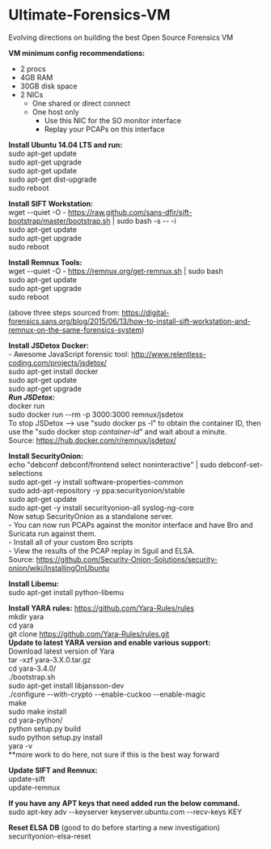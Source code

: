 # Ultimate-Forensics-VM
Evolving directions on building the best Open Source Forensics VM


**VM minimum config recommendations:**  
- 2 procs  
- 4GB RAM  
- 30GB disk space  
- 2 NICs  
  - One shared or direct connect  
  - One host only  
      - Use this NIC for the SO monitor interface  
      - Replay your PCAPs on this interface  


**Install Ubuntu 14.04 LTS and run:**  
sudo apt-get update  
sudo apt-get upgrade  
sudo apt-get update  
sudo apt-get dist-upgrade  
sudo reboot  

**Install SIFT Workstation:**  
wget --quiet -O - https://raw.github.com/sans-dfir/sift-bootstrap/master/bootstrap.sh | sudo bash -s -- -i  
sudo apt-get update  
sudo apt-get upgrade  
sudo reboot  

**Install Remnux Tools:**  
wget --quiet -O - https://remnux.org/get-remnux.sh | sudo bash  
sudo apt-get update  
sudo apt-get upgrade  
sudo reboot  

(above three steps sourced from: https://digital-forensics.sans.org/blog/2015/06/13/how-to-install-sift-workstation-and-remnux-on-the-same-forensics-system)  


**Install JSDetox Docker:**  
	- Awesome JavaScript forensic tool: http://www.relentless-coding.com/projects/jsdetox/  
sudo apt-get install docker  
sudo apt-get update  
sudo apt-get upgrade  
***Run JSDetox:***  
docker run  
sudo docker run --rm -p 3000:3000 remnux/jsdetox  
To stop JSDetox --> use "sudo docker ps -l" to obtain the container ID, then use the "sudo docker stop *container-id*" and wait about a minute.  
Source: https://hub.docker.com/r/remnux/jsdetox/  


**Install SecurityOnion:**  
echo "debconf debconf/frontend select noninteractive" | sudo debconf-set-selections  
sudo apt-get -y install software-properties-common  
sudo add-apt-repository -y ppa:securityonion/stable  
sudo apt-get update  
sudo apt-get -y install securityonion-all syslog-ng-core  
Now setup SecurityOnion as a standalone server.  
	- You can now run PCAPs against the monitor interface and have Bro and Suricata run against them.  
	- Install all of your custom Bro scripts  
	- View the results of the PCAP replay in Sguil and ELSA.  
Source: https://github.com/Security-Onion-Solutions/security-onion/wiki/InstallingOnUbuntu  


**Install Libemu:**  
sudo apt-get install python-libemu  


**Install YARA rules:** 
https://github.com/Yara-Rules/rules  
mkdir yara  
cd yara  
git clone https://github.com/Yara-Rules/rules.git  
**Update to latest YARA version and enable various support:**  
Download latest version of Yara  
tar -xzf yara-3.X.0.tar.gz   
cd yara-3.4.0/  
./bootstrap.sh  
sudo apt-get install libjansson-dev  
./configure --with-crypto --enable-cuckoo --enable-magic  
make  
sudo make install  
cd yara-python/  
python setup.py build  
sudo python setup.py install  
yara -v  
**more work to do here, not sure if this is the best way forward


**Update SIFT and Remnux:**  
update-sift  
update-remnux  


**If you have any APT keys that need added run the below command.**  
sudo apt-key adv --keyserver keyserver.ubuntu.com --recv-keys KEY  


**Reset ELSA DB**
(good to do before starting a new investigation)
securityonion-elsa-reset
